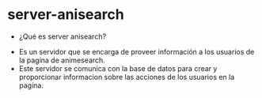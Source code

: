 # server-anisearch
- ¿Qué es server anisearch?
* Es un servidor que se encarga de proveer información a los usuarios de la pagína de animesearch.
* Este servidor se comunica con la base de datos para crear y proporcionar informacion sobre las acciones de los usuarios en la pagína. 
